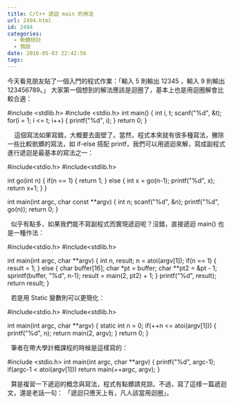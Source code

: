 ```yaml
---
title: C/C++ 遞迴 main 的用法
url: 2494.html
id: 2494
categories:
  - 軟體研討
  - 預設
date: 2016-05-03 22:42:56
tags:
---
```


今天看見朋友貼了一個入門的程式作業：「輸入 5 則輸出 12345 ，輸入 9 則輸出 123456789。」 大家第一個想到的解法應該是迴圈了，基本上也是用迴圈解會比較合適：

#include <stdlib.h> 
#include <stdio.h> 
int main() {
  int i, t; 
  scanf("%d", &t); 
  for(i = 1; i &lt;= t; i++) { 
    printf("%d", i); 
  } 
  return 0; 
}

    這個寫法如果寫錯，大概要去面壁了。當然，程式本來就有很多種寫法，撇除一些比較骯髒的寫法，如 if-else 搭配 printf，我們可以用遞迴來解，寫成副程式進行遞迴是最基本的寫法之一：

#include<stdio.h>
#include<stdlib.h>

int go(int n) {
  if(n == 1) {
    return 1;
  } else {
    int x = go(n-1);
    printf("%d", x);
    return x+1;
  }
}

int main(int argc, char const **argv) {
  int n;
  scanf("%d", &amp;n);
  printf("%d", go(n));
  return 0;
}

  似乎有點多，如果我們能不寫副程式而實現遞迴呢？沒錯，直接遞迴 main() 也是一種作法：

#include<stdio.h>
#include<stdlib.h>

int main(int argc, char **argv)
{
  int n, result;
  n = atoi(argv\[1\]);
  if(n == 1) {
    result = 1;
  } else {
    char buffer\[16\];
    char *pt = buffer;
    char **pt2 = &amp;pt - 1;
    sprintf(buffer, "%d", n-1);
    result = main(2, pt2) + 1;
  }
  printf("%d", result);
  return result;
}

  若是用 Static 變數則可以更簡化：

#include<stdio.h>
#include<stdlib.h>

int main(int argc, char **argv) {
  static int n = 0;
  if(++n &lt;= atoi(argv\[1\])) {
    printf("%d", n);
    return main(2, argv);
  }
  return 0;
}

  筆者在帶大學計概課程的時候是這樣寫的：

#include <stdio.h>
int main(int argc, char **argv) {
  printf("%d", argc-1);
  if(argc-1 < atoi(argv\[1\])) return main(++argc, argv);
}

  算是複習一下遞迴的概念與寫法，程式有點髒請見諒。不過，寫了這樣一篇遞迴文，還是老話一句： 「遞迴只應天上有，凡人該當用迴圈」。